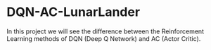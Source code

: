 # DQN-AC-LunarLander
In this project we will see the difference between the Reinforcement Learning methods of DQN (Deep Q Network) and AC (Actor Critic).
